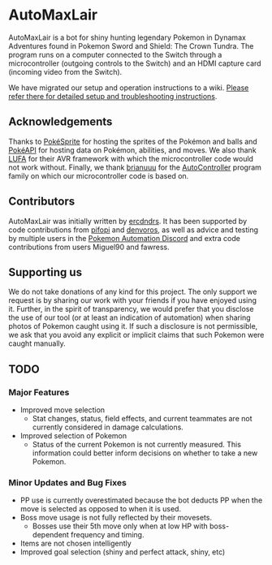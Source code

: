 # AutoMaxLair
AutoMaxLair is a bot for shiny hunting legendary Pokemon in Dynamax Adventures found in Pokemon Sword and Shield: The Crown Tundra. The program runs on a computer connected to the Switch through a microcontroller (outgoing controls to the Switch) and an HDMI capture card (incoming video from the Switch).

We have migrated our setup and operation instructions to a wiki. [Please refer there for detailed setup and troubleshooting instructions](https://github.com/PokemonAutomation/AutoMaxLair/wiki). 

## Acknowledgements

Thanks to [PokéSprite](https://github.com/msikma/pokesprite) for hosting the sprites of the Pokémon and balls and [PokéAPI](https://pokeapi.co/) for hosting data on Pokémon, abilities, and moves. We also thank [LUFA](http://www.lufa-lib.org/) for their AVR framework with which the microcontroller code would not work without. Finally, we thank [brianuuu](https://github.com/brianuuu) for the [AutoController](https://github.com/brianuuu/AutoController_swsh) program family on which our microcontroller code is based on.

## Contributors
AutoMaxLair was initially written by [ercdndrs](https://github.com/ercdndrs). It has been supported by code contributions from [pifopi](https://github.com/pifopi) and [denvoros](https://github.com/denvoros), as well as advice and testing by multiple users in the [Pokemon Automation Discord](https://discord.gg/PokemonAutomation) and extra code contributions from users Miguel90 and fawress.

## Supporting us
We do not take donations of any kind for this project. The only support we request is by sharing our work with your friends if you have enjoyed using it. Further, in the spirit of transparency, we would prefer that you disclose the use of our tool (or at least an indication of automation) when sharing photos of Pokemon caught using it. If such a disclosure is not permissible, we ask that you avoid any explicit or implicit claims that such Pokemon were caught manually.

## TODO
### Major Features
* Improved move selection
	*	Stat changes, status, field effects, and current teammates are not currently considered in damage calculations.
*	Improved selection of Pokemon
	*	Status of the current Pokemon is not currently measured. This information could better inform decisions on whether to take a new Pokemon.
### Minor Updates and Bug Fixes
*	PP use is currently overestimated because the bot deducts PP when the move is selected as opposed to when it is used.
*	Boss move usage is not fully reflected by their movesets.
	*	Bosses use their 5th move only when at low HP with boss-dependent frequency and timing.
*	Items are not chosen intelligently
*	Improved goal selection (shiny and perfect attack, shiny, etc)
